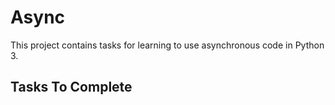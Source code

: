 # Async

This project contains tasks for learning to use asynchronous code in Python 3.

##  Tasks To Complete
